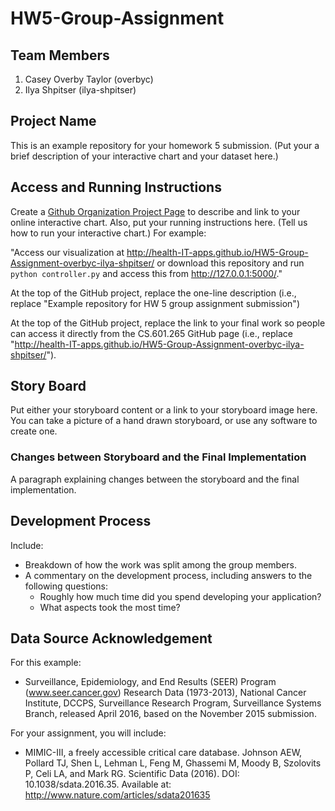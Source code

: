 # HW5-Group-Assignment

## Team Members

1. Casey Overby Taylor (overbyc)
2. Ilya Shpitser (ilya-shpitser)

## Project Name

This is an example repository for your homework 5 submission.
(Put your a brief description of your interactive chart and your dataset here.)

## Access and Running Instructions

Create a [Github Organization Project Page](https://help.github.com/articles/user-organization-and-project-pages/#project-pages) to describe and link to your online interactive chart. Also, put your running instructions here. (Tell us how to run your interactive chart.) For example:

"Access our visualization at http://health-IT-apps.github.io/HW5-Group-Assignment-overbyc-ilya-shpitser/ or download this repository and run `python controller.py` and access this from http://127.0.0.1:5000/."

At the top of the GitHub project, replace the one-line description (i.e., replace "Example repository for HW 5 group assignment submission")

At the top of the GitHub project, replace the link to your final work so people can access it directly from the CS.601.265 GitHub page (i.e., replace "http://health-IT-apps.github.io/HW5-Group-Assignment-overbyc-ilya-shpitser/").

## Story Board

Put either your storyboard content or a link to your storyboard image here. You can take a picture of a hand drawn storyboard, or use any software to create one.

### Changes between Storyboard and the Final Implementation

A paragraph explaining changes between the storyboard and the final implementation.

## Development Process

Include:
- Breakdown of how the work was split among the group members.
- A commentary on the development process, including answers to the following questions:
  - Roughly how much time did you spend developing your application?
  - What aspects took the most time?
  
## Data Source Acknowledgement

For this example:
* Surveillance, Epidemiology, and End Results (SEER) Program (www.seer.cancer.gov) Research Data (1973-2013), National Cancer Institute, DCCPS, Surveillance Research Program, Surveillance Systems Branch, released April 2016, based on the November 2015 submission.

For your assignment, you will include:
* MIMIC-III, a freely accessible critical care database. Johnson AEW, Pollard TJ, Shen L, Lehman L, Feng M, Ghassemi M, Moody B, Szolovits P, Celi LA, and Mark RG. Scientific Data (2016). DOI: 10.1038/sdata.2016.35. Available at: http://www.nature.com/articles/sdata201635
